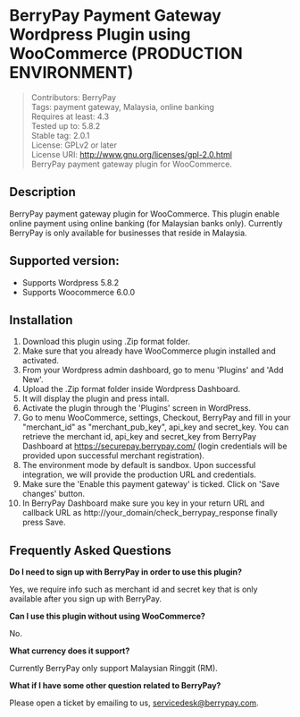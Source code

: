 # BerryPay Payment Gateway Wordpress Plugin using WooCommerce (PRODUCTION ENVIRONMENT)

> Contributors: BerryPay <br>
> Tags: payment gateway, Malaysia, online banking<br>
> Requires at least: 4.3<br>
> Tested up to: 5.8.2<br>
> Stable tag: 2.0.1<br>
> License: GPLv2 or later<br>
> License URI: http://www.gnu.org/licenses/gpl-2.0.html<br>	
> BerryPay payment gateway plugin for WooCommerce.

## Description
	
BerryPay payment gateway plugin for WooCommerce. This plugin enable online payment using online banking (for Malaysian banks only). Currently BerryPay is only available for businesses that reside in Malaysia.
	
## Supported version:
* Supports Wordpress 5.8.2
* Supports Woocommerce 6.0.0

## Installation

1. Download this plugin using .Zip format folder.
2. Make sure that you already have WooCommerce plugin installed and activated.
3. From your Wordpress admin dashboard, go to menu 'Plugins' and 'Add New'.
4. Upload the .Zip format folder inside Wordpress Dashboard.
5. It will display the plugin and press intall.
6. Activate the plugin through the 'Plugins' screen in WordPress.
7. Go to menu WooCommerce, settings, Checkout, BerryPay and fill in your "merchant_id" as "merchant_pub_key", api_key and secret_key. You can retrieve the merchant id, api_key and secret_key from BerryPay Dashboard at https://securepay.berrypay.com/ (login credentials will be provided upon successful merchant registration).
8. The environment mode by default is sandbox. Upon successful integration, we will provide the production URL and credentials.
9. Make sure the 'Enable this payment gateway' is ticked. Click on 'Save changes' button.
10. In BerryPay Dashboard make sure you key in your return URL and callback URL as http://your_domain/check_berrypay_response finally press Save.

## Frequently Asked Questions
	
**Do I need to sign up with BerryPay in order to use this plugin?**
	
Yes, we require info such as merchant id and secret key that is only available after you sign up with BerryPay.
	
**Can I use this plugin without using WooCommerce?**
	
No.
	
**What currency does it support?**
	
Currently BerryPay only support Malaysian Ringgit (RM).
	
**What if I have some other question related to BerryPay?**
	
Please open a ticket by emailing to us, servicedesk@berrypay.com.
